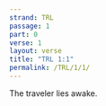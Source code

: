 ```yaml
---
strand: TRL
passage: 1
part: 0
verse: 1
layout: verse
title: "TRL 1:1"
permalink: /TRL/1/1/
---
```

The traveler lies awake.
